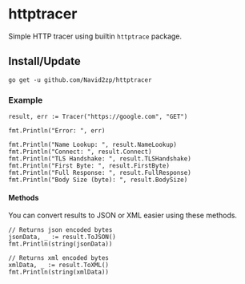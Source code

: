 # httptracer

Simple HTTP tracer using builtin `httptrace` package.

## Install/Update

```
go get -u github.com/Navid2zp/httptracer
```

### Example

```
result, err := Tracer("https://google.com", "GET")

fmt.Println("Error: ", err)

fmt.Println("Name Lookup: ", result.NameLookup)
fmt.Println("Connect: ", result.Connect)
fmt.Println("TLS Handshake: ", result.TLSHandshake)
fmt.Println("First Byte: ", result.FirstByte)
fmt.Println("Full Response: ", result.FullResponse)
fmt.Println("Body Size (byte): ", result.BodySize)
```

#### Methods

You can convert results to JSON or XML easier using these methods.

```
// Returns json encoded bytes
jsonData, _ := result.ToJSON()
fmt.Println(string(jsonData))

// Returns xml encoded bytes
xmlData, _ := result.ToXML()
fmt.Println(string(xmlData))
```